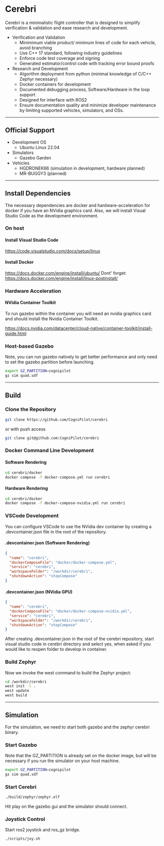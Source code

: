 # Cerebri

Cerebri is a minimalistic flight controller that is designed to simplify verification & validation and ease research and development.

* Verification and Validation
  * Minimimum viable product/ minimum lines of code for each vehicle, avoid branching
  * Use C++ 17 standard, following industry guidelines
  * Enforce code test coverage and signing
  * Generated estimator/control code with tracking error bound proofs
* Research and Development
  * Algorithm deployment from python (minimal knowledge of C/C++ Zephyr necessary)
  * Docker containers for development
  * Documented debugging process, Software/Hardware in the loop support
  * Designed for interface with ROS2
  * Ensure documentation quality and minimize developer maintenance by limiting supported vehicles, simulators, and OSs.

---------------------------
## Official Support

* Development OS
  * Ubuntu Linux 22.04
* Simulators
  * Gazebo Garden
* Vehicles
  * HGDRONEK66 (simulation in development, hardware planned)
  * MR-BUGGY3 (planned)

---------------------------
## Install Dependencies

The necessary dependencies are docker and hardware-acceleration for docker if you have an NVidia graphics card. Also, we will install Visual Studio Code as the development environment.

### On host

#### Install Visual Studio Code
https://code.visualstudio.com/docs/setup/linux

#### Install Docker
https://docs.docker.com/engine/install/ubuntu/
Dont' forget: https://docs.docker.com/engine/install/linux-postinstall/

### Hardware Acceleration

#### NVidia Container Toolkit
To run gazebo within the container you will need an nvidia graphics card and
should install the Nvidia Container Toolkit.

https://docs.nvidia.com/datacenter/cloud-native/container-toolkit/install-guide.html

### Host-based Gazebo
Note, you can run gazebo natively to get better performance and only need to set the gazebo partition before
launching.

```bash
export GZ_PARTITION=cognipilot
gz sim quad.sdf
```

---------------------------
## Build

### Clone the Repository

```bash
git clone https://github.com/CogniPilot/cerebri
```
or with push access
```bash
git clone git@github.com:CogniPilot/cerebri
```

### Docker Command Line Development

#### Software Rendering

```bash
cd cerebri/docker
docker compose -f docker-compose.yml run cerebri
```

#### Hardware Rendering

```bash
cd cerebri/docker
docker compose -f docker-compose-nvidia.yml run cerebri
```

### VSCode Development

You can configure VSCode to use the NVidia dev container by creating a
.devcontainer.json file in the root of the repository.

#### .devcontainer.json  (Software Rendering)
```json
{
  "name": "cerebri",
  "dockerComposeFile": "docker/docker-compose.yml",
  "service": "cerebri",
  "workspaceFolder": "/workdir/cerebri",
  "shutdownAction": "stopCompose"
}
```

#### .devcontainer.json  (NVidia GPU)
```json
{
  "name": "cerebri",
  "dockerComposeFile": "docker/docker-compose-nvidia.yml",
  "service": "cerebri",
  "workspaceFolder": "/workdir/cerebri",
  "shutdownAction": "stopCompose"
}
```

After creating .devcontainer.json in the root of the cerebri repository,
start visual studio code in cerebri directory and select yes, when asked if you would like to reopen folder to develop in container.

### Build Zephyr

Now we invoke the west command to build the Zephyr project:
```bash
cd /workdir/cerebri
west init -l .
west update
west build
```

---------------------------
## Simulation

For the simulation, we need to start both gazebo and the zephyr cerebri binary.

### Start Gazebo

Note that the GZ_PARTITION is already set on the docker image, but will be necessary if you
run the simulator on your host machine.

```bash
export GZ_PARTITION=cognipilot
gz sim quad.sdf
```

### Start Cerebri

```bash
./build/zephyr/zephyr.elf
```

Hit play on the gazebo gui and the simulator should connect.

### Joystick Control

Start ros2 joystick and ros_gz bridge.

```bash
./scripts/joy.sh
```
